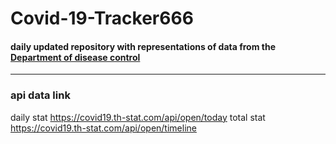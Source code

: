 # Covid-19-Tracker666

#### daily updated repository with representations of data from the [Department of disease control](https://covid19.th-stat.com)

------
### api data link
  daily stat https://covid19.th-stat.com/api/open/today 
  total stat https://covid19.th-stat.com/api/open/timeline

